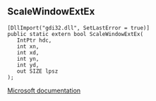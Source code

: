 ## ScaleWindowExtEx

```
[DllImport("gdi32.dll", SetLastError = true)]
public static extern bool ScaleWindowExtEx(
   IntPtr hdc,
   int xn,
   int xd,
   int yn,
   int yd,
   out SIZE lpsz
);
```

[Microsoft documentation](https://docs.microsoft.com/en-us/windows/win32/api/wingdi/nf-wingdi-scalewindowextex)

